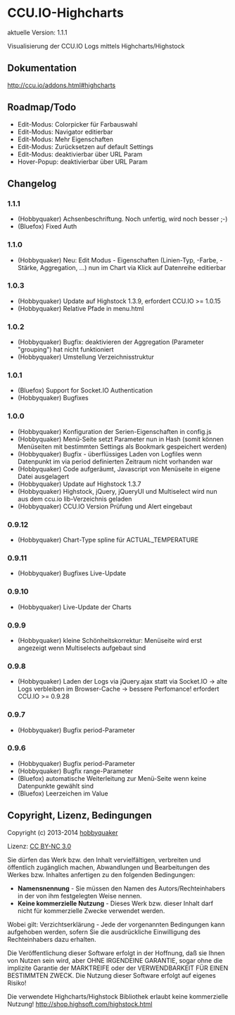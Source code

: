 # CCU.IO-Highcharts

aktuelle Version: 1.1.1

Visualisierung der CCU.IO Logs mittels Highcharts/Highstock

## Dokumentation

http://ccu.io/addons.html#highcharts


## Roadmap/Todo

* Edit-Modus: Colorpicker für Farbauswahl
* Edit-Modus: Navigator editierbar
* Edit-Modus: Mehr Eigenschaften
* Edit-Modus: Zurücksetzen auf default Settings
* Edit-Modus: deaktivierbar über URL Param
* Hover-Popup: deaktivierbar über URL Param


## Changelog
### 1.1.1
  * (Hobbyquaker) Achsenbeschriftung. Noch unfertig, wird noch besser ;-)
  * (Bluefox) Fixed Auth

### 1.1.0
  * (Hobbyquaker) Neu: Edit Modus - Eigenschaften (Linien-Typ, -Farbe, -Stärke, Aggregation, ...) nun im Chart via Klick auf Datenreihe editierbar

### 1.0.3
  * (Hobbyquaker) Update auf Highstock 1.3.9, erfordert CCU.IO >= 1.0.15
  * (Hobbyquaker) Relative Pfade in menu.html

### 1.0.2
  * (Hobbyquaker) Bugfix: deaktivieren der Aggregation (Parameter "grouping") hat nicht funktioniert
  * (Hobbyquaker) Umstellung Verzeichnisstruktur

### 1.0.1
  * (Bluefox) Support for Socket.IO Authentication
  * (Hobbyquaker) Bugfixes

### 1.0.0
  * (Hobbyquaker) Konfiguration der Serien-Eigenschaften in config.js
  * (Hobbyquaker) Menü-Seite setzt Parameter nun in Hash (somit können Menüseiten mit bestimmten Settings als Bookmark gespeichert werden)
  * (Hobbyquaker) Bugfix - überflüssiges Laden von Logfiles wenn Datenpunkt im via period definierten Zeitraum nicht vorhanden war
  * (Hobbyquaker) Code aufgeräumt, Javascript von Menüseite in eigene Datei ausgelagert
  * (Hobbyquaker) Update auf Highstock 1.3.7
  * (Hobbyquaker) Highstock, jQuery, jQueryUI und Multiselect wird nun aus dem ccu.io lib-Verzeichnis geladen
  * (Hobbyquaker) CCU.IO Version Prüfung und Alert eingebaut

### 0.9.12
  * (Hobbyquaker) Chart-Type spline für ACTUAL_TEMPERATURE

### 0.9.11
  * (Hobbyquaker) Bugfixes Live-Update

### 0.9.10
  * (Hobbyquaker) Live-Update der Charts

### 0.9.9
  * (Hobbyquaker) kleine Schönheitskorrektur: Menüseite wird erst angezeigt wenn Multiselects aufgebaut sind

### 0.9.8
  * (Hobbyquaker) Laden der Logs via jQuery.ajax statt via Socket.IO -> alte Logs verbleiben im Browser-Cache -> bessere Perfomance! erfordert CCU.IO >= 0.9.28

### 0.9.7
  * (Hobbyquaker) Bugfix period-Parameter

### 0.9.6

  * (Hobbyquaker) Bugfix period-Parameter
  * (Hobbyquaker) Bugfix range-Parameter
  * (Bluefox) automatische Weiterleitung zur Menü-Seite wenn keine Datenpunkte gewählt sind
  * (Bluefox) Leerzeichen im Value


## Copyright, Lizenz, Bedingungen

Copyright (c) 2013-2014 [hobbyquaker](http://hobbyquaker.github.io)

Lizenz: [CC BY-NC 3.0](http://creativecommons.org/licenses/by-nc/3.0/de/)

Sie dürfen das Werk bzw. den Inhalt vervielfältigen, verbreiten und öffentlich zugänglich machen,
Abwandlungen und Bearbeitungen des Werkes bzw. Inhaltes anfertigen zu den folgenden Bedingungen:

  * **Namensnennung** - Sie müssen den Namen des Autors/Rechteinhabers in der von ihm festgelegten Weise nennen.
  * **Keine kommerzielle Nutzung** - Dieses Werk bzw. dieser Inhalt darf nicht für kommerzielle Zwecke verwendet werden.

Wobei gilt:
Verzichtserklärung - Jede der vorgenannten Bedingungen kann aufgehoben werden, sofern Sie die ausdrückliche Einwilligung des Rechteinhabers dazu erhalten.

Die Veröffentlichung dieser Software erfolgt in der Hoffnung, daß sie Ihnen von Nutzen sein wird, aber OHNE IRGENDEINE GARANTIE, sogar ohne die implizite Garantie der MARKTREIFE oder der VERWENDBARKEIT FÜR EINEN BESTIMMTEN ZWECK. Die Nutzung dieser Software erfolgt auf eigenes Risiko!

Die verwendete Highcharts/Highstock Bibliothek erlaubt keine kommerzielle Nutzung! http://shop.highsoft.com/highstock.html